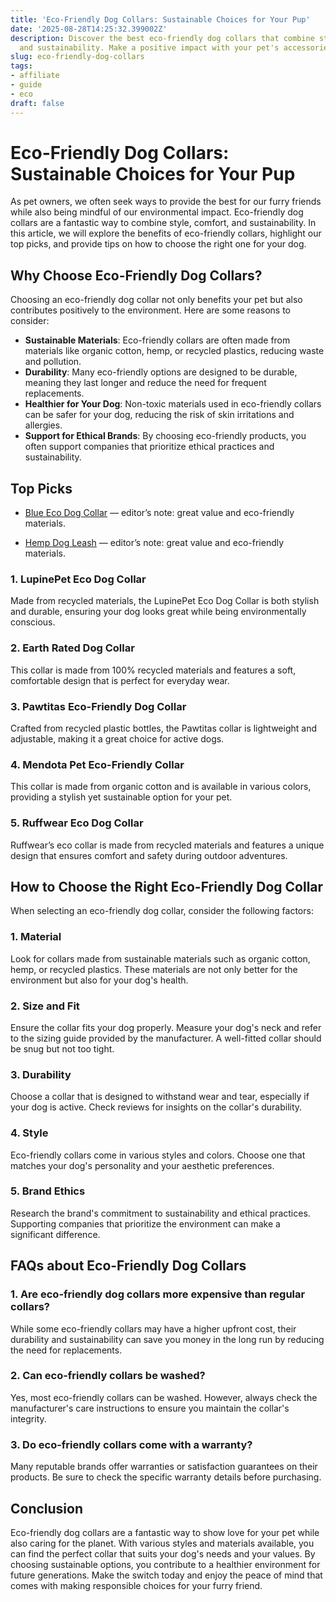 ```yaml
---
title: 'Eco-Friendly Dog Collars: Sustainable Choices for Your Pup'
date: '2025-08-28T14:25:32.399002Z'
description: Discover the best eco-friendly dog collars that combine style, comfort,
  and sustainability. Make a positive impact with your pet's accessories.
slug: eco-friendly-dog-collars
tags:
- affiliate
- guide
- eco
draft: false
---
```


# Eco-Friendly Dog Collars: Sustainable Choices for Your Pup

As pet owners, we often seek ways to provide the best for our furry friends while also being mindful of our environmental impact. Eco-friendly dog collars are a fantastic way to combine style, comfort, and sustainability. In this article, we will explore the benefits of eco-friendly collars, highlight our top picks, and provide tips on how to choose the right one for your dog.

## Why Choose Eco-Friendly Dog Collars?

Choosing an eco-friendly dog collar not only benefits your pet but also contributes positively to the environment. Here are some reasons to consider:

- **Sustainable Materials**: Eco-friendly collars are often made from materials like organic cotton, hemp, or recycled plastics, reducing waste and pollution.
- **Durability**: Many eco-friendly options are designed to be durable, meaning they last longer and reduce the need for frequent replacements.
- **Healthier for Your Dog**: Non-toxic materials used in eco-friendly collars can be safer for your dog, reducing the risk of skin irritations and allergies.
- **Support for Ethical Brands**: By choosing eco-friendly products, you often support companies that prioritize ethical practices and sustainability.

## Top Picks

- [Blue Eco Dog Collar](https://www.amazon.com/dp/B0B12345AB/?tag=ecopetguide-20) — editor’s note: great value and eco-friendly materials.

- [Hemp Dog Leash](https://www.amazon.com/dp/B08HEMP123/?tag=ecopetguide-20) — editor’s note: great value and eco-friendly materials.

### 1. **LupinePet Eco Dog Collar**  
Made from recycled materials, the LupinePet Eco Dog Collar is both stylish and durable, ensuring your dog looks great while being environmentally conscious.

### 2. **Earth Rated Dog Collar**  
This collar is made from 100% recycled materials and features a soft, comfortable design that is perfect for everyday wear.

### 3. **Pawtitas Eco-Friendly Dog Collar**  
Crafted from recycled plastic bottles, the Pawtitas collar is lightweight and adjustable, making it a great choice for active dogs.

### 4. **Mendota Pet Eco-Friendly Collar**  
This collar is made from organic cotton and is available in various colors, providing a stylish yet sustainable option for your pet.

### 5. **Ruffwear Eco Dog Collar**  
Ruffwear’s eco collar is made from recycled materials and features a unique design that ensures comfort and safety during outdoor adventures.

## How to Choose the Right Eco-Friendly Dog Collar

When selecting an eco-friendly dog collar, consider the following factors:

### 1. **Material**  
Look for collars made from sustainable materials such as organic cotton, hemp, or recycled plastics. These materials are not only better for the environment but also for your dog's health.

### 2. **Size and Fit**  
Ensure the collar fits your dog properly. Measure your dog's neck and refer to the sizing guide provided by the manufacturer. A well-fitted collar should be snug but not too tight.

### 3. **Durability**  
Choose a collar that is designed to withstand wear and tear, especially if your dog is active. Check reviews for insights on the collar's durability.

### 4. **Style**  
Eco-friendly collars come in various styles and colors. Choose one that matches your dog's personality and your aesthetic preferences.

### 5. **Brand Ethics**  
Research the brand's commitment to sustainability and ethical practices. Supporting companies that prioritize the environment can make a significant difference.

## FAQs about Eco-Friendly Dog Collars

### 1. **Are eco-friendly dog collars more expensive than regular collars?**  
While some eco-friendly collars may have a higher upfront cost, their durability and sustainability can save you money in the long run by reducing the need for replacements.

### 2. **Can eco-friendly collars be washed?**  
Yes, most eco-friendly collars can be washed. However, always check the manufacturer's care instructions to ensure you maintain the collar's integrity.

### 3. **Do eco-friendly collars come with a warranty?**  
Many reputable brands offer warranties or satisfaction guarantees on their products. Be sure to check the specific warranty details before purchasing.

## Conclusion

Eco-friendly dog collars are a fantastic way to show love for your pet while also caring for the planet. With various styles and materials available, you can find the perfect collar that suits your dog's needs and your values. By choosing sustainable options, you contribute to a healthier environment for future generations. Make the switch today and enjoy the peace of mind that comes with making responsible choices for your furry friend.